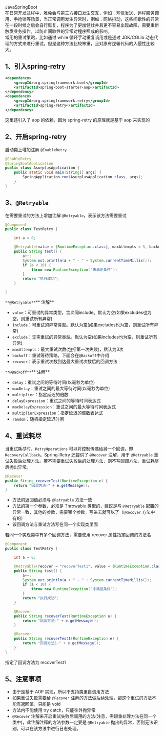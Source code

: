JavaSpringBoot<br />在日常开发过程中，难免会与第三方接口发生交互，例如：短信发送、远程服务调用、争抢锁等场景，当正常调用发生异常时，例如：网络抖动，这些间歇性的异常在一段时候之后会自行恢复，程序为了更加健壮并且更不容易出现故障，需要重新触发业务操作，以防止间歇性的异常对程序照成的影响。<br />常用的重试策略，比如通过 while 循环手动重复调用或是通过 JDK/CGLib 动态代理的方式来进行重试。但是这种方法比较笨重，且对原有逻辑代码的入侵性比较大。
<a name="gpTvN"></a>
## 1、引入spring-retry
```xml
<dependency>
    <groupId>org.springframework.boot</groupId>
    <artifactId>spring-boot-starter-aop</artifactId>
</dependency>
<dependency>
    <groupId>org.springframework.retry</groupId>
    <artifactId>spring-retry</artifactId>
</dependency>
```
这里还引入了 aop 的依赖，因为 spring-retry 的原理就是基于 aop 来实现的
<a name="g4v9z"></a>
## 2、开启spring-retry
启动类上增加注解 `@EnableRetry`
```java
@EnableRetry
@SpringBootApplication
public class AsurplusApplication {
    public static void main(String[] args) {
        SpringApplication.run(AsurplusApplication.class, args);
    }
}
```
<a name="SFAcK"></a>
## 3、`@Retryable`
在需要重试的方法上增加注解 `@Retryable`，表示该方法需要重试
```java
@Component
public class TestRetry {

    int a = 0;

    @Retryable(value = {RuntimeException.class}, maxAttempts = 5, backoff = @Backoff(delay = 1000, multiplier = 2))
    public String test() {
        a++;
        System.out.println(a + " - " + System.currentTimeMillis());
        if (a < 10) {
            throw new RuntimeException("未满足条件");
        }
        return "执行成功";
    }

}
```
`**@Retryable**`** 注解**

- `value`：可重试的异常类型。含义同include。默认为空(如果excludes也为空，则重试所有异常)
- `include`：可重试的异常类型。默认为空(如果excludes也为空，则重试所有异常)
- `exclude`：无需重试的异常类型。默认为空(如果includes也为空，则重试所有异常)
- `maxAttempts`：最大重试次数(包括第一次失败)，默认为3次
- `backoff`：重试等待策略，下面会在`@Backoff`中介绍
- `recover`：表示重试次数到达最大重试次数后的回调方法

`**@Backoff**`** 注解**

- `delay`：重试之间的等待时间(以毫秒为单位)
- `maxDelay`：重试之间的最大等待时间(以毫秒为单位)
- `multiplier`：指定延迟的倍数
- `delayExpression`：重试之间的等待时间表达式
- `maxDelayExpression`：重试之间的最大等待时间表达式
- `multiplierExpression`：指定延迟的倍数表达式
- `random`：随机指定延迟时间
<a name="HMx9g"></a>
## 4、重试耗尽
当重试耗尽时，`RetryOperations` 可以将控制传递给另一个回调，即 `RecoveryCallback`。Spring-Retry 还提供了 `@Recover` 注解，用于 `@Retryable` 重试失败后处理方法。若不需要重试失败后的处理方法，则不写回调方法，重试耗尽后抛出异常。
```java
@Recover
public String recoverTest(RuntimeException e) {
    return "回调方法-" + e.getMessage();
}
```

- 方法的返回值必须与 `@Retryable` 方法一致
- 方法的第一个参数，必须是 Throwable 类型的，建议是与 `@Retryable` 配置的异常一致，其他的参数，需要哪个参数，写进去就可以了（`@Recover` 方法中有的）
- 该回调方法与重试方法写在同一个实现类里面

若同一个实现类中有多个回调方法，需要使用 recover 属性指定回调的方法名
```java
@Component
public class TestRetry {

    int a = 0;

    @Retryable(recover = "recoverTest1", value = {RuntimeException.class}, maxAttempts = 5, backoff = @Backoff(delay = 1000, multiplier = 2))
    public String test() {
        a++;
        System.out.println(a + " - " + System.currentTimeMillis());
        if (a < 10) {
            throw new RuntimeException("未满足条件");
        }
        return "执行成功";
    }

    @Recover
    public String recoverTest(RuntimeException e) {
        return "回调方法-" + e.getMessage();
    }

    @Recover
    public String recoverTest1(RuntimeException e) {
        return "回调方法1-" + e.getMessage();
    }
}
```
指定了回调方法为 recoverTest1
<a name="QR8oL"></a>
## 5、注意事项

- 由于是基于 AOP 实现，所以不支持类里自调用方法
- 如果重试失败需要给 `@Recover` 注解的方法做后续处理，那这个重试的方法不能有返回值，只能是 void
- 方法内不能使用 try catch，只能往外抛异常
- `@Recover` 注解来开启重试失败后调用的方法(注意，需跟重处理方法在同一个类中)，此注解注释的方法参数一定要是 `@Retryable` 抛出的异常，否则无法识别，可以在该方法中进行日志处理。
